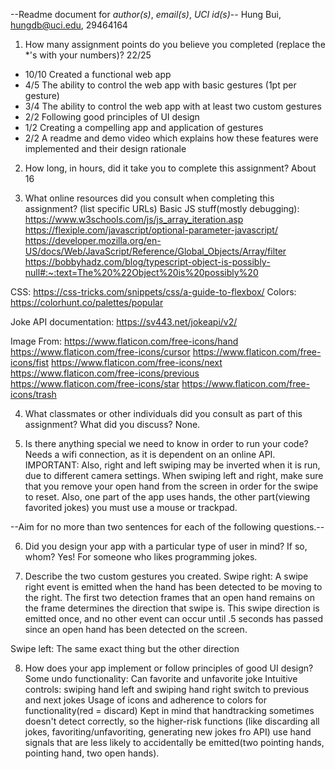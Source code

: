 --Readme document for *author(s)*, *email(s)*, *UCI id(s)*--
Hung Bui, hungdb@uci.edu, 29464164



1. How many assignment points do you believe you completed (replace the *'s with your numbers)?
22/25
- 10/10 Created a functional web app
- 4/5 The ability to control the web app with basic gestures (1pt per gesture)
- 3/4 The ability to control the web app with at least two custom gestures
- 2/2 Following good principles of UI design
- 1/2 Creating a compelling app and application of gestures
- 2/2 A readme and demo video which explains how these features were implemented and their design rationale

2. How long, in hours, did it take you to complete this assignment?
About 16


3. What online resources did you consult when completing this assignment? (list specific URLs)
Basic JS stuff(mostly debugging):
https://www.w3schools.com/js/js_array_iteration.asp
https://flexiple.com/javascript/optional-parameter-javascript/
https://developer.mozilla.org/en-US/docs/Web/JavaScript/Reference/Global_Objects/Array/filter
https://bobbyhadz.com/blog/typescript-object-is-possibly-null#:~:text=The%20%22Object%20is%20possibly%20

CSS:
https://css-tricks.com/snippets/css/a-guide-to-flexbox/
Colors: https://colorhunt.co/palettes/popular

Joke API documentation: https://sv443.net/jokeapi/v2/

Image From:
https://www.flaticon.com/free-icons/hand
https://www.flaticon.com/free-icons/cursor
https://www.flaticon.com/free-icons/fist
https://www.flaticon.com/free-icons/next
https://www.flaticon.com/free-icons/previous
https://www.flaticon.com/free-icons/star
https://www.flaticon.com/free-icons/trash



4. What classmates or other individuals did you consult as part of this assignment? What did you discuss?
None.


5. Is there anything special we need to know in order to run your code?
Needs a wifi connection, as it is dependent on an online API.
IMPORTANT: Also, right and left swiping may be inverted when it is run, due to different camera settings.
When swiping left and right, make sure that you remove your open hand from the screen in order for the swipe to reset.
Also, one part of the app uses hands, the other part(viewing favorited jokes) you must use a mouse or trackpad.


--Aim for no more than two sentences for each of the following questions.--


6. Did you design your app with a particular type of user in mind? If so, whom?
Yes! For someone who likes programming jokes.

7. Describe the two custom gestures you created.
Swipe right: A swipe right event is emitted when the hand has been detected to be moving to the right. The first two detection frames that an open hand remains on the frame determines the direction that swipe is. This swipe direction is emitted once, and no other event can occur  until .5 seconds has passed since an open hand has been detected on the screen.

Swipe left: The same exact thing but the other direction

8. How does your app implement or follow principles of good UI design?
Some undo functionality: Can favorite and unfavorite joke
Intuitive controls: swiping hand left and swiping hand right switch to previous and next jokes
Usage of icons and adherence to colors for functionality(red = discard)
Kept in mind that handtracking sometimes doesn't detect correctly, so the higher-risk functions (like discarding all jokes, favoriting/unfavoriting, generating new jokes fro API) use hand signals that are less likely to accidentally be emitted(two pointing hands, pointing hand, two open hands).
